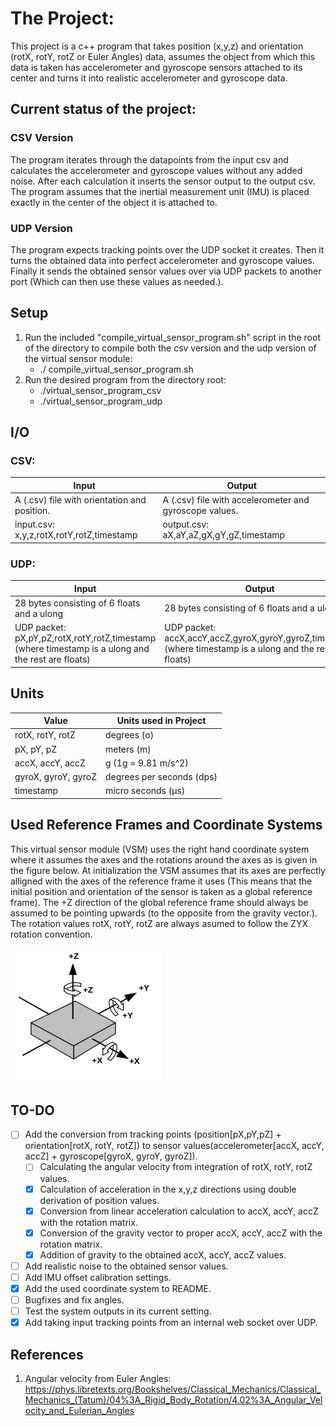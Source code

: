 # The Project:
This project is a c++ program that takes position (x,y,z) and orientation (rotX, rotY, rotZ or Euler Angles) data, assumes the object from which this data is taken has  accelerometer and gyroscope sensors attached to its center and turns it into realistic accelerometer and gyroscope data.

## Current status of the project:
### CSV Version
The program iterates through the datapoints from the input csv and calculates the accelerometer and gyroscope values without any added noise. After each calculation it inserts the sensor output to the output csv. The program assumes that the inertial measurement unit (IMU) is placed exactly in the center of the object it is attached to.
### UDP Version 
The program expects tracking points over the UDP socket it creates. Then it turns the obtained data into perfect accelerometer and gyroscope values. Finally it sends the obtained sensor values over via UDP packets to another port (Which can then use these values as needed.).

## Setup
1. Run the included "compile_virtual_sensor_program.sh" script in the root of the directory to compile both the csv version and the udp version of the virtual sensor module:
   - ./ compile_virtual_sensor_program.sh 
2. Run the desired program from the directory root:
   -  ./virtual_sensor_program_csv
   -  ./virtual_sensor_program_udp

## I/O

### CSV:

| Input       | Output |
| ----------- | ----------- |
| A (.csv) file with orientation and position.     | A (.csv) file with accelerometer and gyroscope values.       |
| input.csv: x,y,z,rotX,rotY,rotZ,timestamp  | output.csv: aX,aY,aZ,gX,gY,gZ,timestamp |

### UDP:
| Input       | Output |
| ----------- | ----------- |
| 28 bytes consisting of 6 floats and a ulong| 28 bytes consisting of 6 floats and a ulong      |
| UDP packet: pX,pY,pZ,rotX,rotY,rotZ,timestamp  (where timestamp is a ulong and the rest are floats)  |UDP packet: accX,accY,accZ,gyroX,gyroY,gyroZ,timestamp  (where timestamp is a ulong and the rest are floats)

## Units

| Value               | Units used in Project         |
|---------------------|-------------------------------|
| rotX, rotY, rotZ    | degrees (o)                   |
| pX, pY, pZ          | meters (m)                    |
| accX, accY, accZ    | g (1g = 9.81 m/s^2)           |
| gyroX, gyroY, gyroZ | degrees per seconds (dps)     |
| timestamp           | micro seconds (μs)            |

## Used Reference Frames and Coordinate Systems
This virtual sensor module (VSM) uses the right hand coordinate system where it assumes the axes and the rotations around the axes as is given in the figure below. At initialization the VSM assumes that its axes are perfectly alligned with the axes of the reference frame it uses (This means that the initial position and orientation of the sensor is taken as a global reference frame). The +Z direction of the global reference frame should always be assumed to be pointing upwards (to the opposite from the gravity vector.). The rotation values rotX, rotY, rotZ are always asumed to follow the ZYX rotation convention.

![Virtual sensor module axes](images/frame.png)

## TO-DO
 - [ ] Add the conversion from tracking points (position[pX,pY,pZ] + orientation[rotX, rotY, rotZ]) to sensor values(accelerometer[accX, accY, accZ] + gyroscope[gyroX, gyroY, gyroZ]).
    - [ ] Calculating the angular velocity from integration of rotX, rotY, rotZ values. 
    - [x] Calculation of acceleration in the x,y,z directions using double derivation of position values.
    - [x] Conversion from linear acceleration calculation to accX, accY, accZ with the rotation matrix.
    - [x] Conversion of the gravity vector to proper accX, accY, accZ with the rotation matrix.
    - [x] Addition of gravity to the obtained accX, accY, accZ values.
 - [ ] Add realistic noise to the obtained sensor values.
 - [ ] Add IMU offset calibration settings.
 - [x] Add the used coordinate system to README.
 - [ ] Bugfixes and fix angles.
 - [ ] Test the system outputs in its current setting.
 - [x] Add taking input tracking points from an internal web socket over UDP.

 ## References
1. Angular velocity from Euler Angles: https://phys.libretexts.org/Bookshelves/Classical_Mechanics/Classical_Mechanics_(Tatum)/04%3A_Rigid_Body_Rotation/4.02%3A_Angular_Velocity_and_Eulerian_Angles